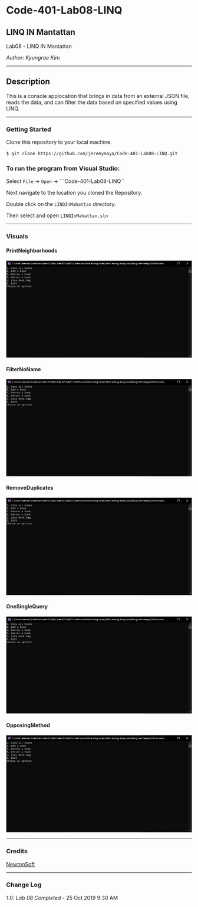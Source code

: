 # Code-401-Lab08-LINQ

## LINQ IN Mantattan

Lab08 - LINQ IN Mantattan

*Author: Kyungrae Kim*

----

## Description
This is a console applocation that brings in data from an external JSON file, reads the data, and can filter the data based on specified values using LINQ.

---

### Getting Started
Clone this repository to your local machine.

```
$ git clone https://github.com/jeremymaya/Code-401-Lab08-LINQ.git
```

### To run the program from Visual Studio:
Select ```File``` -> ```Open``` -> ```Code-401-Lab08-LINQ``

Next navigate to the location you cloned the Repository.

Double click on the ```LINQInMahattan``` directory.

Then select and open ```LINQInMahattan.sln```

---

### Visuals
#### PrintNeighborhoods
![Image 1](https://github.com/jeremymaya/Code-401-Lab07-Collections/blob/master/Screenshots/Menu.JPG)
#### FilterNoName
![Image 2](https://github.com/jeremymaya/Code-401-Lab07-Collections/blob/master/Screenshots/Menu.JPG)
#### RemoveDuplicates
![Image 3](https://github.com/jeremymaya/Code-401-Lab07-Collections/blob/master/Screenshots/Menu.JPG)
#### OneSingleQuery
![Image 4](https://github.com/jeremymaya/Code-401-Lab07-Collections/blob/master/Screenshots/Menu.JPG)
#### OpposingMethod
![Image 5](https://github.com/jeremymaya/Code-401-Lab07-Collections/blob/master/Screenshots/Menu.JPG)

---

### Credits
[NewtonSoft](httpshttps://www.newtonsoft.com/json/help/html/DeserializeWithJsonSerializerFromFile.html)

---

### Change Log
1.0: *Lab 08 Completed* - 25 Oct 2019 9:30 AM
